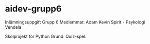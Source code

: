 # aidev-grupp6
Inlämningsuppgift Grupp 6
Medlemmar:
Adam
Kevin
Spirit - Psykologi
Vendela

Skolprojekt för Python Grund.
Quiz-spel.
